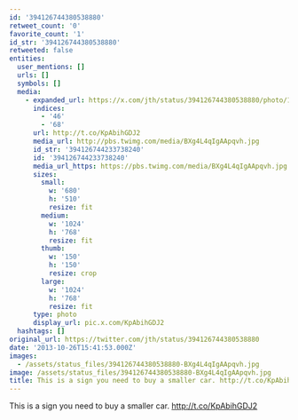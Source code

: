 ```yaml
---
id: '394126744380538880'
retweet_count: '0'
favorite_count: '1'
id_str: '394126744380538880'
retweeted: false
entities:
  user_mentions: []
  urls: []
  symbols: []
  media:
    - expanded_url: https://x.com/jth/status/394126744380538880/photo/1
      indices:
        - '46'
        - '68'
      url: http://t.co/KpAbihGDJ2
      media_url: http://pbs.twimg.com/media/BXg4L4qIgAApqvh.jpg
      id_str: '394126744233738240'
      id: '394126744233738240'
      media_url_https: https://pbs.twimg.com/media/BXg4L4qIgAApqvh.jpg
      sizes:
        small:
          w: '680'
          h: '510'
          resize: fit
        medium:
          w: '1024'
          h: '768'
          resize: fit
        thumb:
          w: '150'
          h: '150'
          resize: crop
        large:
          w: '1024'
          h: '768'
          resize: fit
      type: photo
      display_url: pic.x.com/KpAbihGDJ2
  hashtags: []
original_url: https://twitter.com/jth/status/394126744380538880
date: '2013-10-26T15:41:53.000Z'
images:
  - /assets/status_files/394126744380538880-BXg4L4qIgAApqvh.jpg
image: /assets/status_files/394126744380538880-BXg4L4qIgAApqvh.jpg
title: This is a sign you need to buy a smaller car. http://t.co/KpAbihGDJ2
---
```


This is a sign you need to buy a smaller car. http://t.co/KpAbihGDJ2